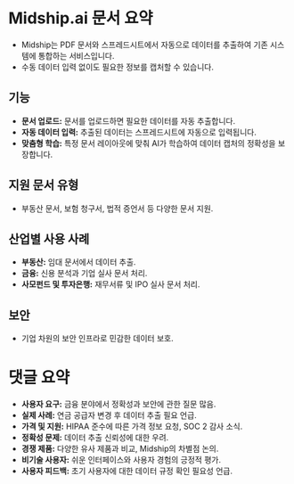 # Midship.ai 문서 요약
- Midship는 PDF 문서와 스프레드시트에서 자동으로 데이터를 추출하여 기존 시스템에 통합하는 서비스입니다.
- 수동 데이터 입력 없이도 필요한 정보를 캡처할 수 있습니다.

## 기능
- **문서 업로드:** 문서를 업로드하면 필요한 데이터를 자동 추출합니다.
- **자동 데이터 입력:** 추출된 데이터는 스프레드시트에 자동으로 입력됩니다.
- **맞춤형 학습:** 특정 문서 레이아웃에 맞춰 AI가 학습하여 데이터 캡처의 정확성을 보장합니다.

## 지원 문서 유형
- 부동산 문서, 보험 청구서, 법적 증언서 등 다양한 문서 지원.

## 산업별 사용 사례
- **부동산:** 임대 문서에서 데이터 추출.
- **금융:** 신용 분석과 기업 실사 문서 처리.
- **사모펀드 및 투자은행:** 재무서류 및 IPO 실사 문서 처리.

## 보안
- 기업 차원의 보안 인프라로 민감한 데이터 보호.

# 댓글 요약
- **사용자 요구:** 금융 분야에서 정확성과 보안에 관한 질문 많음.
- **실제 사례:** 연금 공급자 변경 후 데이터 추출 필요 언급.
- **가격 및 지원:** HIPAA 준수에 따른 가격 정보 요청, SOC 2 감사 소식.
- **정확성 문제:** 데이터 추출 신뢰성에 대한 우려.
- **경쟁 제품:** 다양한 유사 제품과 비교, Midship의 차별점 논의.
- **비기술 사용자:** 쉬운 인터페이스와 사용자 경험의 긍정적 평가.
- **사용자 피드백:** 초기 사용자에 대한 데이터 규정 확인 필요성 언급.
